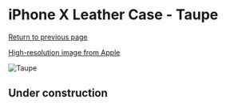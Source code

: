 # iPhone X Leather Case - Taupe

[Return to previous page](/iphone_x)

[High-resolution image from Apple](https://store.storeimages.cdn-apple.com/8756/as-images.apple.com/is/MQT92?wid=4500&hei=4500&fmt=png)

<div style="width: 512px"><img src="/almost_uncompressed/MQT92.webp" alt="Taupe"></div>

## Under construction
